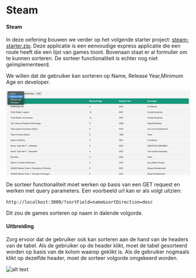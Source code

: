 # Steam

#### Steam

In deze oefening bouwen we verder op het volgende starter project: [steam-starter.zip](../../../exercises/express/steam/steam-starter.zip). Deze applicatie is een eenvoudige express applicatie die een route heeft die een lijst van games toont. Bovenaan staat er al formulier om te kunnen sorteren. De sorteer functionaliteit is echter nog niet geïmplementeerd.

We willen dat de gebruiker kan sorteren op Name, Release Year,Minimum Age en developer.

![alt text](../../../exercises/express/steam/sort.png)

De sorteer functionaliteit moet werken op basis van een GET request en werken met query parameters. Een voorbeeld url kan er als volgt uitzien:

```
http://localhost:3000/?sortField=name&sortDirection=desc
```

Dit zou de games sorteren op naam in dalende volgorde.

#### Uitbreiding

Zorg ervoor dat de gebruiker ook kan sorteren aan de hand van de headers van de tabel. Als de gebruiker op de header klikt, moet de tabel gesorteerd worden op basis van de kolom waarop geklikt is. Als de gebruiker nogmaals klikt op dezelfde header, moet de sorteer volgorde omgekeerd worden.

![alt text](../../../exercises/express/steam/sort\_header.png)
